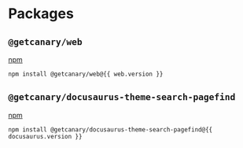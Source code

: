 <script setup>
import { data as web } from "@data/version_web.data.js";
import { data as docusaurus } from "@data/version_docusaurus.data.js";

// import jsdoc from "@getcanary/docusaurus-theme-search-pagefind/dist/jsdoc.json";
// const { properties } = jsdoc.find(({ name }) => name === "Options");
</script>

# Packages

## `@getcanary/web`

[npm](https://www.npmjs.com/package/@getcanary/web)

```bash-vue
npm install @getcanary/web@{{ web.version }}
```

## `@getcanary/docusaurus-theme-search-pagefind`

[npm](https://www.npmjs.com/package/@getcanary/docusaurus-theme-search-pagefind)

```bash-vue
npm install @getcanary/docusaurus-theme-search-pagefind@{{ docusaurus.version }}
```

<!-- <pre>{{ JSON.stringify(properties, null, 2) }}</pre> -->
